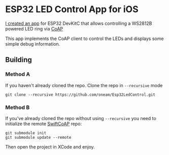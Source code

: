 ESP32 LED Control App for iOS
=============================

[I created an app](https://github.com/oneam/esp32_led_ring) for ESP32 DevKitC that allows controlling a WS2812B powered LED ring via [CoAP](http://coap.technology)

This app implements the CoAP client to control the LEDs and displays some simple debug information.

Building
--------

### Method A
If you haven't already cloned the repo. Clone the repo in `--recursive` mode
```
git clone --recursive https://github.com/oneam/Esp32LedControl.git
```

### Method B
If you've already cloned the repo without using `--recursive` you need to initialize the remote [SwiftCoAP](https://github.com/stuffrabbit/SwiftCoAP) repo:

```
git submodule init
git submodule update --remote
```

Then open the project in XCode and enjoy.
